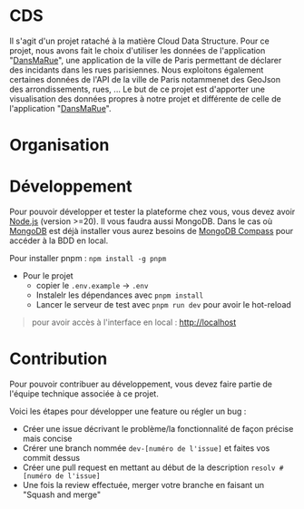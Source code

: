 # CDS
Il s'agit d'un projet rataché à la matière Cloud Data Structure. Pour ce projet, nous avons fait le choix d'utiliser les données de l'application "[DansMaRue](https://opendata.paris.fr/explore/dataset/dans-ma-rue/information/?disjunctive.type&disjunctive.soustype&disjunctive.code_postal&disjunctive.arrondissement&disjunctive.conseilquartier&disjunctive.prefixe&disjunctive.intervenant)", une application de la ville de Paris permettant de déclarer des incidants dans les rues parisiennes. Nous exploitons également certaines données de l'API de la ville de Paris notammenet des GeoJson des arrondissements, rues, ... Le but de ce projet est d'apporter une visualisation des données propres à notre projet et différente de celle de l'application "[DansMaRue](https://opendata.paris.fr/explore/dataset/dans-ma-rue/information/?disjunctive.type&disjunctive.soustype&disjunctive.code_postal&disjunctive.arrondissement&disjunctive.conseilquartier&disjunctive.prefixe&disjunctive.intervenant)". 

# Organisation


# Développement

Pour pouvoir développer et tester la plateforme chez vous, vous devez avoir [Node.js](https://nodejs.org/fr) (version >=20). Il vous faudra aussi MongoDB. Dans le cas où [MongoDB](https://www.mongodb.com/try/download/community) est déjà installer vous aurez besoins de [MongoDB Compass](https://www.mongodb.com/try/download/compass) pour accéder à la BDD en local.

Pour installer pnpm : `npm install -g pnpm`

* Pour le projet
  * copier le `.env.example` -> `.env`
  * Instalelr les dépendances avec `pnpm install`
  * Lancer le serveur de test avec `pnpm run dev` pour avoir le hot-reload

> pour avoir accès à l'interface en local : [http://localhost](http://localhost)

# Contribution
Pour pouvoir contribuer au développement, vous devez faire partie de l'équipe technique associée à ce projet.

Voici les étapes pour développer une feature ou régler un bug :
* Créer une issue décrivant le problème/la fonctionnalité de façon précise mais concise
* Crérer une branch nommée `dev-[numéro de l'issue]` et faites vos commit dessus
* Créer une pull request en mettant au début de la description `resolv #[numéro de l'issue]`
* Une fois la review effectuée, merger votre branche en faisant un "Squash and merge"

